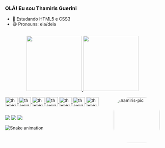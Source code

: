 ### OLÁ! Eu sou Thamiris Guerini

- 🌱 Estudando HTML5 e CSS3
- 😄 Pronouns: ela/dela
##
<div align="center">
  <a href="https://github.com/thamirisguerini">
  <img height="180em" src="https://github-readme-stats.vercel.app/api?username=thamirisguerini&show_icons=true&theme=tokyonight&include_all_commits=true&count_private=true"/>
  <img height="180em" src="https://github-readme-stats.vercel.app/api/top-langs/?username=thamirisguerini&layout=compact&langs_count=7&theme=tokyonight"/>
</div>
<div style="display: inline_block"><br>  
  <img align="center" alt="thamiris-HTML" height="30" width="40" src="https://cdn.jsdelivr.net/gh/devicons/devicon/icons/html5/html5-original.svg">
  <img align="center" alt="thamiris-CSS" height="30" width="40" src="https://cdn.jsdelivr.net/gh/devicons/devicon/icons/css3/css3-original.svg">
  <img align="center" alt="thamiris-Javascript" height="30" width="40" src="https://cdn.jsdelivr.net/gh/devicons/devicon/icons/javascript/javascript-original.svg">
  <img align="center" alt="thamiris-Bootstrap" height="30" width="40" src="https://cdn.jsdelivr.net/gh/devicons/devicon/icons/bootstrap/bootstrap-original.svg">
  <img align="center" alt="thamiris-React" height="30" width="40" src="https://cdn.jsdelivr.net/gh/devicons/devicon/icons/react/react-original.svg">
  <img align="center" alt="thamiris-VueJs" height="30" width="40" src="https://cdn.jsdelivr.net/gh/devicons/devicon/icons/vuejs/vuejs-original.svg">
  <img align="center" alt="thamiris-Angular" height="30" width="40" src="https://cdn.jsdelivr.net/gh/devicons/devicon/icons/angularjs/angularjs-original.svg">
    <img align="right" alt="thamiris-pic" height="150" style="border-radius:50px;" src="https://media.discordapp.net/attachments/1006678079390875841/1006694808611471420/download20220802163749.png">
</div>
  
##
  
  <div> 
  <a href="https://instagram.com/thamirisguerini" target="_blank"><img src="https://img.shields.io/badge/-Instagram-%23E4405F?style=for-the-badge&logo=instagram&logoColor=white" target="_blank"></a>
  <a href = "mailto:thamirisaguerini@gmail.com"><img src="https://img.shields.io/badge/-Gmail-%23333?style=for-the-badge&logo=gmail&logoColor=white" target="_blank"></a>
  <a href="https://www.linkedin.com/in/thamiris-alves-guerini-3162401a3/" target="_blank"><img src="https://img.shields.io/badge/-LinkedIn-%230077B5?style=for-the-badge&logo=linkedin&logoColor=white" target="_blank"></a> 

![Snake animation](https://github.com/thamirisguerini/ThamirisGuerini/blob/output/github-contribution-grid-snake.svg)
 
</div>
